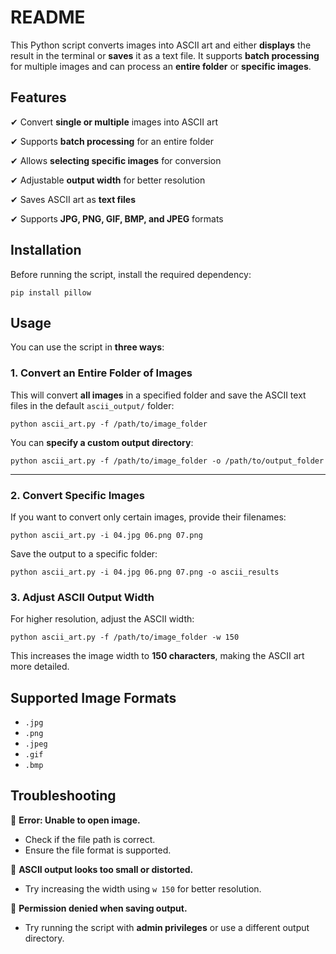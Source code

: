 # README

This Python script converts images into ASCII art and either **displays** the result in the terminal or **saves** it as a text file. It supports **batch processing** for multiple images and can process an **entire folder** or **specific images**.

## **Features**

✔ Convert **single or multiple** images into ASCII art

✔ Supports **batch processing** for an entire folder

✔ Allows **selecting specific images** for conversion

✔ Adjustable **output width** for better resolution

✔ Saves ASCII art as **text files**

✔ Supports **JPG, PNG, GIF, BMP, and JPEG** formats

## **Installation**

Before running the script, install the required dependency:

```
pip install pillow
```

## **Usage**

You can use the script in **three ways**:

### **1. Convert an Entire Folder of Images**

This will convert **all images** in a specified folder and save the ASCII text files in the default `ascii_output/` folder:

```
python ascii_art.py -f /path/to/image_folder
```

You can **specify a custom output directory**:

```
python ascii_art.py -f /path/to/image_folder -o /path/to/output_folder
```

---

### **2. Convert Specific Images**

If you want to convert only certain images, provide their filenames:

```
python ascii_art.py -i 04.jpg 06.png 07.png
```

Save the output to a specific folder:

```
python ascii_art.py -i 04.jpg 06.png 07.png -o ascii_results
```

### **3. Adjust ASCII Output Width**

For higher resolution, adjust the ASCII width:

```
python ascii_art.py -f /path/to/image_folder -w 150
```

This increases the image width to **150 characters**, making the ASCII art more detailed.

## **Supported Image Formats**

- `.jpg`
- `.png`
- `.jpeg`
- `.gif`
- `.bmp`

## **Troubleshooting**

🔹 **Error: Unable to open image.**

- Check if the file path is correct.
- Ensure the file format is supported.

🔹 **ASCII output looks too small or distorted.**

- Try increasing the width using `w 150` for better resolution.

🔹 **Permission denied when saving output.**

- Try running the script with **admin privileges** or use a different output directory.